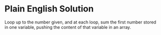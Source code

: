 # Plain English Solution

Loop up to the number given, and at each loop, sum the first number stored in one variable, pushing the content of that variable in an array.